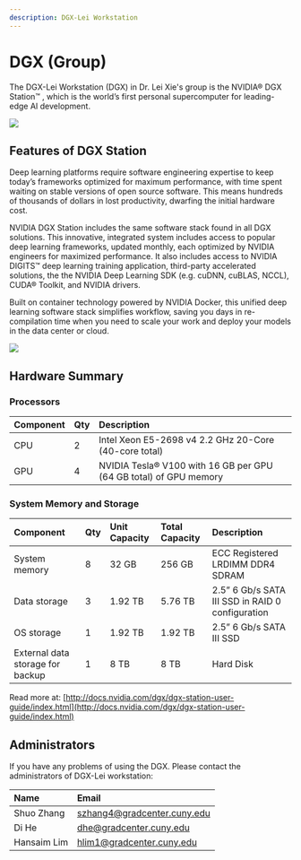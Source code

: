 ```yaml
---
description: DGX-Lei Workstation
---
```


# DGX \(Group\)

The DGX-Lei Workstation \(DGX\) in Dr. Lei Xie's group is the NVIDIA® DGX Station™ , which is the world’s first personal supercomputer for leading-edge AI development.

![](https://dgx-wiki.readthedocs.io/en/latest/_images/dgxstation-hero.png)

## Features of DGX Station

Deep learning platforms require software engineering expertise to keep today’s frameworks optimized for maximum performance, with time spent waiting on stable versions of open source software. This means hundreds of thousands of dollars in lost productivity, dwarfing the initial hardware cost.

NVIDIA DGX Station includes the same software stack found in all DGX solutions. This innovative, integrated system includes access to popular deep learning frameworks, updated monthly, each optimized by NVIDIA engineers for maximized performance. It also includes access to NVIDIA DIGITS™ deep learning training application, third-party accelerated solutions, the the NVIDIA Deep Learning SDK \(e.g. cuDNN, cuBLAS, NCCL\), CUDA® Toolkit, and NVIDIA drivers.

Built on container technology powered by NVIDIA Docker, this unified deep learning software stack simplifies workflow, saving you days in re-compilation time when you need to scale your work and deploy your models in the data center or cloud.

![](https://dgx-wiki.readthedocs.io/en/latest/_images/dgxsoft.png)

## Hardware Summary

### Processors

| Component | Qty | Description |
| :--- | :--- | :--- |
| CPU | 2 | Intel Xeon E5-2698 v4 2.2 GHz 20-Core \(40-core total\) |
| GPU | 4 | NVIDIA Tesla® V100 with 16 GB per GPU \(64 GB total\) of GPU memory |

### System Memory and Storage

| Component | Qty | Unit Capacity | Total Capacity | Description |
| :--- | :--- | :--- | :--- | :--- |
| System memory | 8 | 32 GB | 256 GB | ECC Registered LRDIMM DDR4 SDRAM |
| Data storage | 3 | 1.92 TB | 5.76 TB | 2.5” 6 Gb/s SATA III SSD in RAID 0 configuration |
| OS storage | 1 | 1.92 TB | 1.92 TB | 2.5” 6 Gb/s SATA III SSD |
| External data storage for backup | 1 | 8 TB | 8 TB | Hard Disk |

Read more at: [http://docs.nvidia.com/dgx/dgx-station-user-guide/index.html](http://docs.nvidia.com/dgx/dgx-station-user-guide/index.html)

## Administrators

If you have any problems of using the DGX. Please contact the administrators of DGX-Lei workstation:

| Name | Email |
| :--- | :--- |
| Shuo Zhang | [szhang4@gradcenter.cuny.edu](mailto:szhang4@gradcenter.cuny.edu) |
| Di He | [dhe@gradcenter.cuny.edu](mailto:dhe@gradcenter.cuny.edu) |
| Hansaim Lim | [hlim1@gradcenter.cuny.edu](mailto:hlim1@gradcenter.cuny.edu) |




